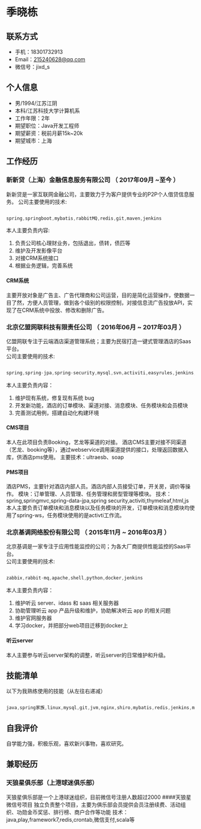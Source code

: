 # 季晓栋

## 联系方式

- 手机：18301732913
- Email：215240628@qq.com
- 微信号：jixd_s

## 个人信息

 - 男/1994/江苏江阴 
 - 本科/江苏科技大学计算机系 
 - 工作年限：2年
 - 期望职位：Java开发工程师
 - 期望薪资：税前月薪15k~20k
 - 期望城市：上海


## 工作经历

### 新新贷（上海）金融信息服务有限公司 （ 2017年09月 ~至今 ）
新新贷是一家互联网金融公司，主要致力于为客户提供专业的P2P个人借贷信息服务。 
公司主要使用的技术:
```java

spring,springboot,mybatis,rabbitMQ,redis,git,maven,jenkins

```  

本人主要负责内容:

1. 负责公司核心理财业务，包括退出，债转，债匹等
2. 维护及开发影像平台
3. 对接CRM系统接口
4. 根据业务逻辑，完善系统


#### CRM系统

主要开放对象是广告主、广告代理商和公司运营，目的是简化运营操作，使数据一目了然，方便人员管理，做到各个级别的权限控制，对接信息流广告投放API，实现了在CRM系统中投放、修改和删除广告。

 
### 北京亿盟网联科技有限责任公司 （ 2016年06月 ~ 2017年03月 ）

亿盟网联专注于云端酒店渠道管理系统；主要为民宿打造一键式管理酒店的Saas平台。  
公司主要使用的技术:
```java

spring,spring-jpa,spring-security,mysql,svn,activiti,easyrules,jenkins,maven

```     
本人主要负责内容：  

1. 维护现有系统，修复现有系统 bug  
2. 开发新功能，酒店的订单模块、渠道对接、消息模块、任务模块和会员模块
3. 完善测试用例，搭建自动化构建环境


#### CMS项目 
本人在此项目负责Booking，艺龙等渠道的对接。
酒店CMS主要对接不同渠道（艺龙、booking等），通过webservice调用渠道提供的接口，处理返回数据入库，供酒店pms使用。
主要技术：ultraesb、soap

#### PMS项目
酒店PMS，主要针对酒店内部人员。酒店内部人员接受订单，开关房，调价等操作。
模块：订单管理、人员管理、任务管理和房型管理等模块。
技术：spring,springmvc,spring-data-jpa,spring security,activiti,thymeleaf,html,js
本人主要负责订单模块和消息模块以及任务模块的开发，订单模块和消息模块均使用了spring-ws，任务模块使用的是activti工作流。


### 北京基调网络股份有限公司 （ 2015年11月 ~ 2016年03月 ）
北京基调是一家专注于应用性能监控的公司；为各大厂商提供性能监控的Saas平台。  
公司主要使用的技术:
```java

zabbix,rabbit-mq,apache,shell,python,docker,jenkins

```   
本人主要负责内容：  

1. 维护听云 server、idass 和 saas 相关服务器
2. 协助管理听云 app 产品升级和维护，协助解决听云 app 的相关问题
3. 维护官网服务器
4. 学习docker，并把部分web项目迁移到docker上

#### 听云server
本人主要参与听云server架构的调整，听云server的日常维护和升级。


## 技能清单

以下为我熟练使用的技能（从左往右递减）


```java

java,spring家族,linux,mysql,git,jvm,nginx,shiro,mybatis,redis,jenkins,maven,gradle,html,js,docker,zookeeper

```
## 自我评价
自学能力强，积极乐观，喜欢新兴事物，喜欢研究。

## 兼职经历
### 天狼星俱乐部（上港球迷俱乐部）
天狼星俱乐部是一个上港球迷组织，目前微信号注册人数超过2000
####天狼星微信号项目
独立负责整个项目，主要为俱乐部会员提供会员注册续费、活动组织、功勋金币奖惩、排行榜、商户合作等功能
技术：java,play,framework7,redis,crontab,微信支付,scala等





